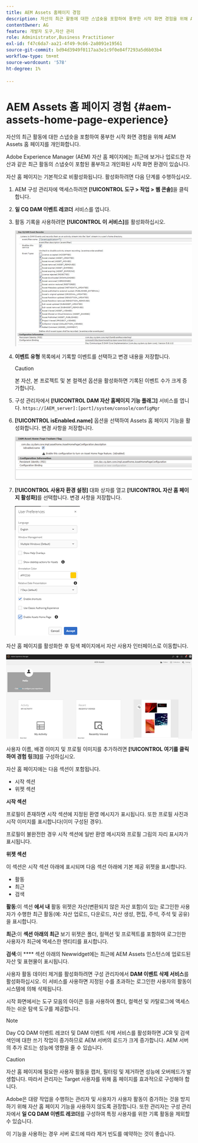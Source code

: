 ```yaml
---
title: AEM Assets 홈페이지 경험
description: 자산의 최근 활동에 대한 스냅숏을 포함하여 풍부한 시작 화면 경험을 위해 AEM Assets 홈 페이지를 개인화합니다.
contentOwner: AG
feature: 개발자 도구,자산 관리
role: Administrator,Business Practitioner
exl-id: f47c6da7-aa21-4f49-9c66-2a8091e19561
source-git-commit: bd94d3949f0117aa3e1c9f0e84f7293a5d6b03b4
workflow-type: tm+mt
source-wordcount: '578'
ht-degree: 1%

---
```


# AEM Assets 홈 페이지 경험 {#aem-assets-home-page-experience}

자산의 최근 활동에 대한 스냅숏을 포함하여 풍부한 시작 화면 경험을 위해 AEM Assets 홈 페이지를 개인화합니다.

Adobe Experience Manager (AEM) 자산 홈 페이지에는 최근에 보거나 업로드한 자산과 같은 최근 활동의 스냅숏이 포함된 풍부하고 개인화된 시작 화면 환경이 있습니다.

자산 홈 페이지는 기본적으로 비활성화됩니다. 활성화하려면 다음 단계를 수행하십시오.

1. AEM 구성 관리자에 액세스하려면 **[!UICONTROL 도구 > 작업 > 웹 콘솔]**&#x200B;을 클릭합니다.
1. **일 CQ DAM 이벤트 레코더** 서비스를 엽니다.
1. 활동 기록을 사용하려면 **[!UICONTROL 이 서비스]**&#x200B;를 활성화하십시오.

   ![chlimage_1-250](assets/chlimage_1-250.png)

1. **이벤트 유형** 목록에서 기록할 이벤트를 선택하고 변경 내용을 저장합니다.

   >[!CAUTION]
   >
   >본 자산, 본 프로젝트 및 본 컬렉션 옵션을 활성화하면 기록된 이벤트 수가 크게 증가합니다.

1. 구성 관리자에서 **[!UICONTROL DAM 자산 홈페이지 기능 플래그]** 서비스를 엽니다. `https://[AEM_server]:[port]/system/console/configMgr`
1. **[!UICONTROL isEnabled.name]** 옵션을 선택하여 Assets 홈 페이지 기능을 활성화합니다. 변경 사항을 저장합니다.

   ![chlimage_1-251](assets/chlimage_1-251.png)

1. **[!UICONTROL 사용자 환경 설정]** 대화 상자를 열고 **[!UICONTROL 자산 홈 페이지 활성화]**&#x200B;를 선택합니다. 변경 사항을 저장합니다.

   ![user_preferences](assets/user_preferences.png)

자산 홈 페이지를 활성화한 후 탐색 페이지에서 자산 사용자 인터페이스로 이동합니다.

![home_page](assets/home_page.png)

사용자 이름, 배경 이미지 및 프로필 이미지를 추가하려면 **[!UICONTROL 여기를 클릭하여 경험 링크]**&#x200B;를 구성하십시오.

자산 홈 페이지에는 다음 섹션이 포함됩니다.

* 시작 섹션
* 위젯 섹션

**시작 섹션**

프로필이 존재하면 시작 섹션에 지정된 환영 메시지가 표시됩니다. 또한 프로필 사진과 시작 이미지를 표시합니다(이미 구성된 경우).

프로필이 불완전한 경우 시작 섹션에 일반 환영 메시지와 프로필 그림의 자리 표시자가 표시됩니다.

**위젯 섹션**

이 섹션은 시작 섹션 아래에 표시되며 다음 섹션 아래에 기본 제공 위젯을 표시합니다.

* 활동
* 최근
* 검색

**활동**:이 섹션 **에서 내** 활동 위젯은 자산(변환되지 않은 자산 포함)이 있는 로그인한 사용자가 수행한 최근 활동(예: 자산 업로드, 다운로드, 자산 생성, 편집, 주석, 주석 및 공유)을 표시합니다.

**최근**:이  **섹션 아래의 최근** 보기 위젯은 폴더, 컬렉션 및 프로젝트를 포함하여 로그인한 사용자가 최근에 액세스한 엔티티를 표시합니다.

**검색**:이  **** 섹션 아래의 Newwidget에는 최근에 AEM Assets 인스턴스에 업로드된 자산 및 표현물이 표시됩니다.

사용자 활동 데이터 제거를 활성화하려면 구성 관리자에서 **DAM 이벤트 삭제 서비스**&#x200B;를 활성화하십시오. 이 서비스를 사용하면 지정된 수를 초과하는 로그인한 사용자의 활동이 시스템에 의해 삭제됩니다.

시작 화면에서는 도구 모음의 아이콘 등을 사용하여 폴더, 컬렉션 및 카탈로그에 액세스하는 쉬운 탐색 도구를 제공합니다.

>[!NOTE]
>
>Day CQ DAM 이벤트 레코더 및 DAM 이벤트 삭제 서비스를 활성화하면 JCR 및 검색 색인에 대한 쓰기 작업이 증가하므로 AEM 서버의 로드가 크게 증가합니다. AEM 서버의 추가 로드는 성능에 영향을 줄 수 있습니다.

>[!CAUTION]
>
>자산 홈 페이지에 필요한 사용자 활동을 캡처, 필터링 및 제거하면 성능에 오버헤드가 발생합니다. 따라서 관리자는 Target 사용자를 위해 홈 페이지를 효과적으로 구성해야 합니다.
>
>Adobe은 대량 작업을 수행하는 관리자 및 사용자가 사용자 활동이 증가하는 것을 방지하기 위해 자산 홈 페이지 기능을 사용하지 않도록 권장합니다. 또한 관리자는 구성 관리자에서 **일 CQ DAM 이벤트 레코더**&#x200B;를 구성하여 특정 사용자를 위한 기록 활동을 제외할 수 있습니다.
>
>이 기능을 사용하는 경우 서버 로드에 따라 제거 빈도를 예약하는 것이 좋습니다.
